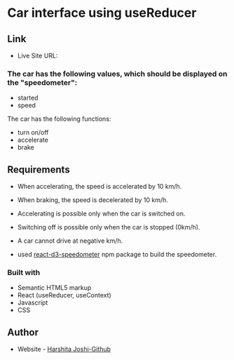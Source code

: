 # Car interface using useReducer

## Link

- Live Site URL: []()

### The car has the following values, which should be displayed on the "speedometer":

- started
- speed

The car has the following functions:

- turn on/off
- accelerate
- brake

## Requirements

- When accelerating, the speed is accelerated by 10 km/h.
- When braking, the speed is decelerated by 10 km/h.
- Accelerating is possible only when the car is switched on.
- Switching off is possible only when the car is stopped (0km/h).
- A car cannot drive at negative km/h.

- used [react-d3-speedometer](https://www.npmjs.com/package/react-d3-speedometer) npm package to build the speedometer.

### Built with

- Semantic HTML5 markup
- React (useReducer, useContext)
- Javascript
- CSS

## Author

- Website - [Harshita Joshi-Github](https://github.com/harshita1225)
